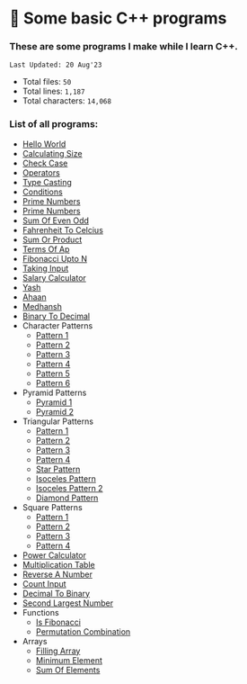 # 🍵 Some basic C++ programs

### These are some programs I make while I learn C++.
`Last Updated: 20 Aug'23`

- Total files: `50`
- Total lines: `1,187`
- Total characters: `14,068`

### List of all programs:
  - [Hello World](1_hello_world/helloWorld.cpp)
  - [Calculating Size](2_calculating_size/addTwoNumbers.cpp)
  - [Check Case](3_check_case/checkCase.cpp)
  - [Operators](4_operators/operators.cpp)
  - [Type Casting](5_type_casting/typeCast.cpp)
  - [Conditions](6_conditions/conditions.cpp)
  - [Prime Numbers](7_prime_numbers/1_check_if_prime.cpp)
  - [Prime Numbers](7_prime_numbers/2_nth_prime.cpp)
  - [Sum Of Even Odd](8_sum_of_even_odd/evenodd.cpp)
  - [Fahrenheit To Celcius](9_fahrenheit_to_celcius/fah.cpp)
  - [Sum Or Product](10_sum_or_product/sumorpro.cpp)
  - [Terms Of Ap](11_terms_of_AP/terms.cpp)
  - [Fibonacci Upto N](12_fibonacci_upto_n/fibonacci.cpp)
  - [Taking Input](13_taking_input/takingInput.cpp)
  - [Salary Calculator](14_salary_calculator/salary.cpp)
  - [Yash](15_yash/yash.cpp)
  - [Ahaan](16_ahaan/ahaan.cpp)
  - [Medhansh](17_medhansh/medh.cpp)
  - [Binary To Decimal](18_binary_to_decimal/binary.cpp)
  - Character Patterns
    - [Pattern 1](19_character_patterns/1_pattern_1/1_pattern.cpp)
    - [Pattern 2](19_character_patterns/2_pattern_2/2_pattern.cpp)
    - [Pattern 3](19_character_patterns/3_pattern_3/3_pattern.cpp)
    - [Pattern 4](19_character_patterns/4_pattern_4/4_pattern.cpp)
    - [Pattern 5](19_character_patterns/5_pattern_5/5_pattern.cpp)
    - [Pattern 6](19_character_patterns/6_pattern_6/pattern6.cpp)
  - Pyramid Patterns
    - [Pyramid 1](20_pyramid_patterns/1_pyramid_1/pyramid.cpp)
    - [Pyramid 2](20_pyramid_patterns/2_pyramid_2/pyramid2.cpp)
  - Triangular Patterns
    - [Pattern 1](21_triangular_patterns/1_pattern_1/pattern1.cpp)
    - [Pattern 2](21_triangular_patterns/2_pattern_2/pattern2.cpp)
    - [Pattern 3](21_triangular_patterns/3_pattern_3/pattern3.cpp)
    - [Pattern 4](21_triangular_patterns/4_pattern_4/pattern4.cpp)
    - [Star Pattern](21_triangular_patterns/5_star_pattern/star.cpp)
    - [Isoceles Pattern](21_triangular_patterns/6_isoceles_pattern/isoceles.cpp)
    - [Isoceles Pattern 2](21_triangular_patterns/7_isoceles_pattern_2/isoceles2.cpp)
    - [Diamond Pattern](21_triangular_patterns/8_diamond_pattern/diamond.cpp)
  - Square Patterns
    - [Pattern 1](22_square_patterns/1_pattern_1/pattern1.cpp)
    - [Pattern 2](22_square_patterns/2_pattern_2/pattern2.cpp)
    - [Pattern 3](22_square_patterns/3_pattern_3/pattern3.cpp)
    - [Pattern 4](22_square_patterns/4_pattern_4/pattern4.cpp)
  - [Power Calculator](23_power_calculator/power.cpp)
  - [Multiplication Table](24_multiplication_table/table.cpp)
  - [Reverse A Number](25_reverse_a_number/reverse.cpp)
  - [Count Input](26_count_input/count.cpp)
  - [Decimal To Binary](27_decimal_to_binary/decimal.cpp)
  - [Second Largest Number](28_second_largest_number/second.cpp)
  - Functions
    - [Is Fibonacci](29_functions/1_is_fibonacci/fibonacci.cpp)
    - [Permutation Combination](29_functions/2_permutation_combination/pnc.cpp)
  - Arrays
    - [Filling Array](30_arrays/1_filling_array/filling_array.cpp)
    - [Minimum Element](30_arrays/2_minimum_element/min_ele.cpp)
    - [Sum Of Elements](30_arrays/3_sum_of_elements/sum.cpp)
